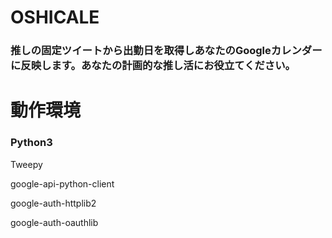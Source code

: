 OSHICALE
===
### 推しの固定ツイートから出勤日を取得しあなたのGoogleカレンダーに反映します。あなたの計画的な推し活にお役立てください。
# 動作環境
### Python3

Tweepy

google-api-python-client

google-auth-httplib2

google-auth-oauthlib

